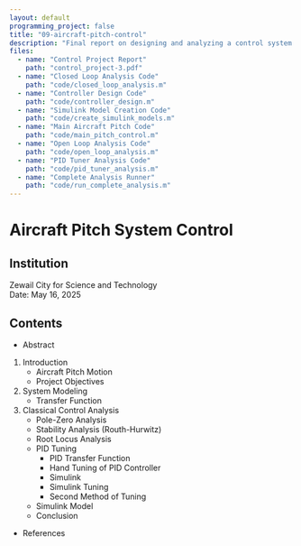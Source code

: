 ```yaml
---
layout: default
programming_project: false
title: "09-aircraft-pitch-control"
description: "Final report on designing and analyzing a control system for aircraft pitch motion using classical control techniques and Simulink.  "
files:
  - name: "Control Project Report"
    path: "control_project-3.pdf"
  - name: "Closed Loop Analysis Code"
    path: "code/closed_loop_analysis.m"
  - name: "Controller Design Code"
    path: "code/controller_design.m"
  - name: "Simulink Model Creation Code"
    path: "code/create_simulink_models.m"
  - name: "Main Aircraft Pitch Code"
    path: "code/main_pitch_control.m"
  - name: "Open Loop Analysis Code"
    path: "code/open_loop_analysis.m"
  - name: "PID Tuner Analysis Code"
    path: "code/pid_tuner_analysis.m"
  - name: "Complete Analysis Runner"
    path: "code/run_complete_analysis.m"
---
```

# Aircraft Pitch System Control

## Institution
Zewail City for Science and Technology    
Date: May 16, 2025

## Contents
- Abstract
1. Introduction
   - Aircraft Pitch Motion
   - Project Objectives
2. System Modeling
   - Transfer Function
3. Classical Control Analysis
   - Pole-Zero Analysis
   - Stability Analysis (Routh-Hurwitz)
   - Root Locus Analysis
   - PID Tuning
     - PID Transfer Function
     - Hand Tuning of PID Controller
     - Simulink
     - Simulink Tuning
     - Second Method of Tuning
   - Simulink Model
   - Conclusion
- References


